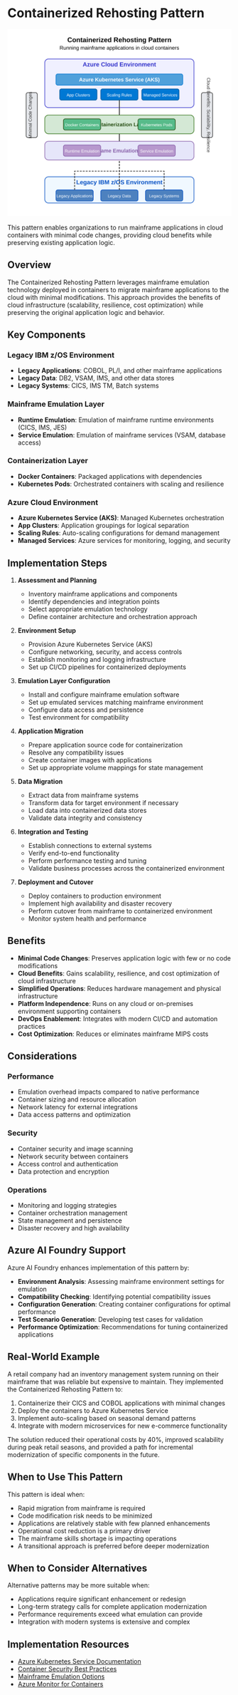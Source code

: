 # Containerized Rehosting Pattern

![Containerized Rehosting Pattern](../../../images/containerized-rehosting-pattern.svg)

This pattern enables organizations to run mainframe applications in cloud containers with minimal code changes, providing cloud benefits while preserving existing application logic.

## Overview

The Containerized Rehosting Pattern leverages mainframe emulation technology deployed in containers to migrate mainframe applications to the cloud with minimal modifications. This approach provides the benefits of cloud infrastructure (scalability, resilience, cost optimization) while preserving the original application logic and behavior.

## Key Components

### Legacy IBM z/OS Environment
- **Legacy Applications**: COBOL, PL/I, and other mainframe applications
- **Legacy Data**: DB2, VSAM, IMS, and other data stores
- **Legacy Systems**: CICS, IMS TM, Batch systems

### Mainframe Emulation Layer
- **Runtime Emulation**: Emulation of mainframe runtime environments (CICS, IMS, JES)
- **Service Emulation**: Emulation of mainframe services (VSAM, database access)

### Containerization Layer
- **Docker Containers**: Packaged applications with dependencies
- **Kubernetes Pods**: Orchestrated containers with scaling and resilience

### Azure Cloud Environment
- **Azure Kubernetes Service (AKS)**: Managed Kubernetes orchestration
- **App Clusters**: Application groupings for logical separation
- **Scaling Rules**: Auto-scaling configurations for demand management
- **Managed Services**: Azure services for monitoring, logging, and security

## Implementation Steps

1. **Assessment and Planning**
   - Inventory mainframe applications and components
   - Identify dependencies and integration points
   - Select appropriate emulation technology
   - Define container architecture and orchestration approach

2. **Environment Setup**
   - Provision Azure Kubernetes Service (AKS)
   - Configure networking, security, and access controls
   - Establish monitoring and logging infrastructure
   - Set up CI/CD pipelines for containerized deployments

3. **Emulation Layer Configuration**
   - Install and configure mainframe emulation software
   - Set up emulated services matching mainframe environment
   - Configure data access and persistence
   - Test environment for compatibility

4. **Application Migration**
   - Prepare application source code for containerization
   - Resolve any compatibility issues
   - Create container images with applications
   - Set up appropriate volume mappings for state management

5. **Data Migration**
   - Extract data from mainframe systems
   - Transform data for target environment if necessary
   - Load data into containerized data stores
   - Validate data integrity and consistency

6. **Integration and Testing**
   - Establish connections to external systems
   - Verify end-to-end functionality
   - Perform performance testing and tuning
   - Validate business processes across the containerized environment

7. **Deployment and Cutover**
   - Deploy containers to production environment
   - Implement high availability and disaster recovery
   - Perform cutover from mainframe to containerized environment
   - Monitor system health and performance

## Benefits

- **Minimal Code Changes**: Preserves application logic with few or no code modifications
- **Cloud Benefits**: Gains scalability, resilience, and cost optimization of cloud infrastructure
- **Simplified Operations**: Reduces hardware management and physical infrastructure
- **Platform Independence**: Runs on any cloud or on-premises environment supporting containers
- **DevOps Enablement**: Integrates with modern CI/CD and automation practices
- **Cost Optimization**: Reduces or eliminates mainframe MIPS costs

## Considerations

### Performance
- Emulation overhead impacts compared to native performance
- Container sizing and resource allocation
- Network latency for external integrations
- Data access patterns and optimization

### Security
- Container security and image scanning
- Network security between containers
- Access control and authentication
- Data protection and encryption

### Operations
- Monitoring and logging strategies
- Container orchestration management
- State management and persistence
- Disaster recovery and high availability

## Azure AI Foundry Support

Azure AI Foundry enhances implementation of this pattern by:

- **Environment Analysis**: Assessing mainframe environment settings for emulation
- **Compatibility Checking**: Identifying potential compatibility issues
- **Configuration Generation**: Creating container configurations for optimal performance
- **Test Scenario Generation**: Developing test cases for validation
- **Performance Optimization**: Recommendations for tuning containerized applications

## Real-World Example

A retail company had an inventory management system running on their mainframe that was reliable but expensive to maintain. They implemented the Containerized Rehosting Pattern to:

1. Containerize their CICS and COBOL applications with minimal changes
2. Deploy the containers to Azure Kubernetes Service
3. Implement auto-scaling based on seasonal demand patterns
4. Integrate with modern microservices for new e-commerce functionality

The solution reduced their operational costs by 40%, improved scalability during peak retail seasons, and provided a path for incremental modernization of specific components in the future.

## When to Use This Pattern

This pattern is ideal when:

- Rapid migration from mainframe is required
- Code modification risk needs to be minimized
- Applications are relatively stable with few planned enhancements
- Operational cost reduction is a primary driver
- The mainframe skills shortage is impacting operations
- A transitional approach is preferred before deeper modernization

## When to Consider Alternatives

Alternative patterns may be more suitable when:

- Applications require significant enhancement or redesign
- Long-term strategy calls for complete application modernization
- Performance requirements exceed what emulation can provide
- Integration with modern systems is extensive and complex

## Implementation Resources

- [Azure Kubernetes Service Documentation](https://docs.microsoft.com/en-us/azure/aks/)
- [Container Security Best Practices](https://docs.microsoft.com/en-us/azure/container-security/)
- [Mainframe Emulation Options](https://azure.microsoft.com/en-us/solutions/mainframe-rehosting/)
- [Azure Monitor for Containers](https://docs.microsoft.com/en-us/azure/azure-monitor/containers/) 